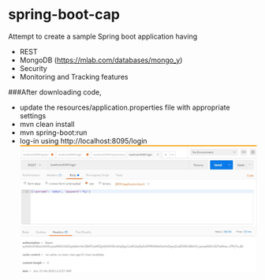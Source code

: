 # spring-boot-cap
Attempt to create a sample Spring boot application having 
* REST 
* MongoDB (https://mlab.com/databases/mongo_y)
* Security 
* Monitoring and Tracking features

###After downloading code, 
- update the resources/application.properties file with appropriate settings 
- mvn clean install 
- mvn spring-boot:run
- log-in using http://localhost:8095/login
![alt login](readme/login.jpg)




